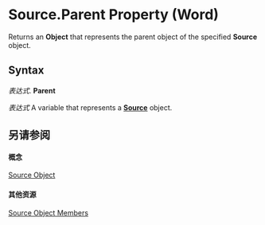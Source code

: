 
# Source.Parent Property (Word)

Returns an  **Object** that represents the parent object of the specified **Source** object.


## Syntax

 _表达式_. **Parent**

 _表达式_ A variable that represents a **[Source](f90108a8-6432-a700-86ce-7b8f9e9c034b.md)** object.


## 另请参阅


#### 概念


[Source Object](f90108a8-6432-a700-86ce-7b8f9e9c034b.md)
#### 其他资源


[Source Object Members](http://msdn.microsoft.com/library/d1be6850-a26b-38cd-0107-15199fdecb61%28Office.15%29.aspx)